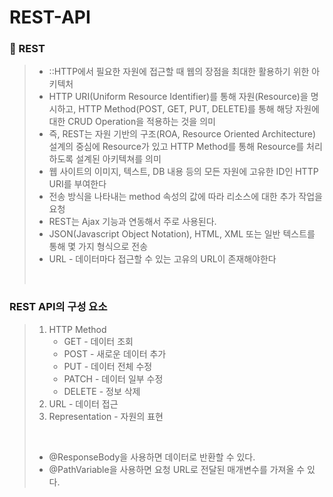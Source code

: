 # REST-API

### 🔎 REST
> - ::HTTP에서 필요한 자원에 접근할 때 웹의 장점을 최대한 활용하기 위한 아키텍처
> - HTTP URI(Uniform Resource Identifier)를 통해 자원(Resource)을 명시하고, HTTP Method(POST, GET, PUT, DELETE)를 통해 해당 자원에 대한 CRUD Operation을 적용하는 것을 의미
> - 즉, REST는 자원 기반의 구조(ROA, Resource Oriented Architecture) 설계의 중심에 Resource가 있고 HTTP Method를 통해 Resource를 처리하도록 설계된 아키텍쳐를 의미
> - 웹 사이트의 이미지, 텍스트, DB 내용 등의 모든 자원에 고유한 ID인 HTTP URI를 부여한다
> - 전송 방식을 나타내는 method 속성의 값에 따라 리소스에 대한 추가 작업을 요청
> - REST는 Ajax 기능과 연동해서 주로 사용된다.
> - JSON(Javascript Object Notation), HTML, XML 또는 일반 텍스트를 통해 몇 가지 형식으로 전송
> - URL - 데이터마다 접근할 수 있는 고유의 URL이 존재해야한다
> <br>
> 
### REST API의 구성 요소 <br>
>   1. HTTP Method
>      - GET - 데이터 조회
>      - POST - 새로운 데이터 추가
>      - PUT - 데이터 전체 수정
>      - PATCH - 데이터 일부 수정
>      - DELETE - 정보 삭제
>   2. URL - 데이터 접근
>   3. Representation - 자원의 표현 
> <br>
>
> - @ResponseBody을 사용하면 데이터로 반환할 수 있다.
> - @PathVariable을 사용하면 요청 URL로 전달된 매개변수를 가져올 수 있다.
